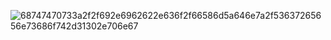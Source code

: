 
![68747470733a2f2f692e6962622e636f2f66586d5a646e7a2f53637265656e73686f742d31302e706e67](https://github.com/user-attachments/assets/a1a46999-f5f2-43fc-b686-a76461593687)
